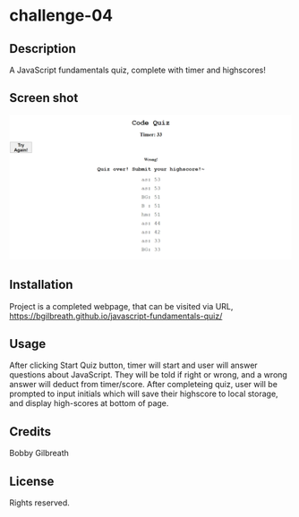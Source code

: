 # challenge-04
## Description

A JavaScript fundamentals quiz, complete with timer and highscores!

## Screen shot

![Screen shot](/assets/README-screenshot.png)

## Installation

Project is a completed webpage, that can be visited via URL, https://bgilbreath.github.io/javascript-fundamentals-quiz/

## Usage

After clicking Start Quiz button, timer will start and user will answer questions about JavaScript. They will be told if right or wrong, and a wrong answer will deduct from timer/score. After completeing quiz, user will be prompted to input initials which will save their highscore to local storage, and display high-scores at bottom of page.

## Credits

Bobby Gilbreath

## License

Rights reserved.